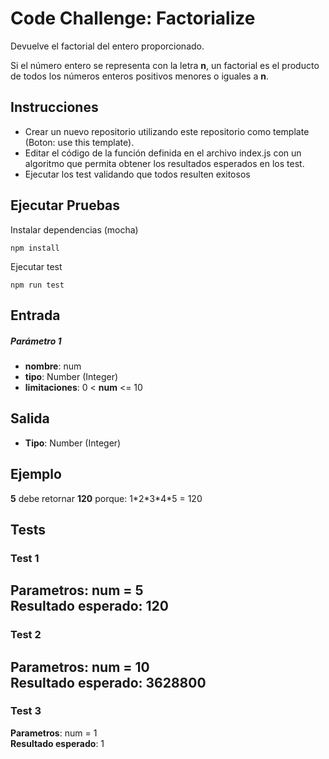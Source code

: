 # Code Challenge: Factorialize

Devuelve el factorial del entero proporcionado.

Si el número entero se representa con la letra **n**, un factorial es el producto de todos los números enteros positivos menores o iguales a **n**.

## Instrucciones
- Crear un nuevo repositorio utilizando este repositorio como template (Boton: use this template).
- Editar el código de la función definida en el archivo index.js con un algoritmo que permita obtener los resultados esperados en los test.
- Ejecutar los test validando que todos resulten exitosos


## Ejecutar Pruebas
Instalar dependencias (mocha)
```
npm install
```

Ejecutar test
```
npm run test
```
## Entrada

##### Parámetro 1
- **nombre**: num
- **tipo**: Number (Integer)
- **limitaciones**: 0 < **num** <= 10

## Salida

- **Tipo**: Number (Integer)

## Ejemplo
**5** debe retornar **120** porque: 1\*2\*3\*4\*5 = 120

## Tests

### Test 1
**Parametros**: num = 5  
**Resultado esperado**: 120
---
### Test 2
**Parametros**:  num = 10  
**Resultado esperado**: 3628800
---
### Test 3
**Parametros**: num = 1  
**Resultado esperado**: 1
